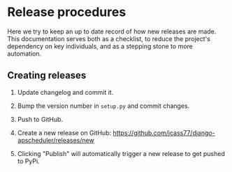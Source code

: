 # Release procedures

Here we try to keep an up to date record of how new releases are made. This
documentation serves both as a checklist, to reduce the project's dependency on
key individuals, and as a stepping stone to more automation.

## Creating releases

1. Update changelog and commit it.

2. Bump the version number in `setup.py` and commit changes.

3. Push to GitHub.

4. Create a new release on GitHub: https://github.com/jcass77/django-apscheduler/releases/new

5. Clicking "Publish" will automatically trigger a new release to get pushed to PyPi.
